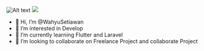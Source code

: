 ![Alt text](https://wakatime.com/share/@creator911/a2ad20a2-09e9-4264-a3cc-7023e910db48.svg)
<img src="https://wakatime.com/share/@creator911/a2ad20a2-09e9-4264-a3cc-7023e91b48.svg">

- 👋 Hi, I’m @WahyuSetiawan
- 👀 I’m interested in Develop
- 🌱 I’m currently learning Flutter and Laravel
- 💞️ I’m looking to collaborate on Freelance Project and collaborate Project
<!-- - 📫 How to reach me ... -->

<!---
WahyuSetiawan/WahyuSetiawan is a ✨ special ✨ repository because its `README.md` (this file) appears on your GitHub profile.
You can click the Preview link to take a look at your changes.
--->
